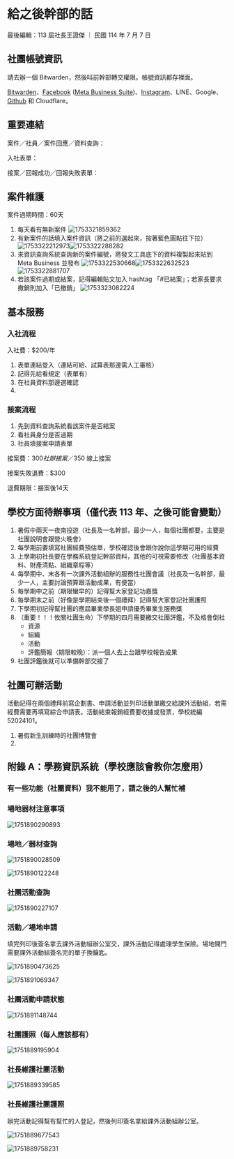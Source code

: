 # 給之後幹部的話

最後編輯：113 屆社長王證傑 ｜ 民國 114 年 7 月 7 日

## 社團帳號資訊

請去辦一個 Bitwarden，然後叫前幹部轉交權限。帳號資訊都存裡面。

[Bitwarden](https://vault.bitwarden.com/#/organizations/76bd93b8-0551-4d3a-ad65-b30f007db720)、[Facebook](https://www.facebook.com/nchuscc) ([Meta Business Suite](https://business.facebook.com/latest/home?asset_id=405391942846178))、[Instagram](https://www.instagram.com/nchu_tutorclub)、LINE、Google、[Github](https://github.com/NCHU-TSC) 和 Cloudflare。

## 重要連結

案件／社員／案件回應／資料查詢：

入社表單：

接案／回報成功／回報失敗表單：

## 案件維護

案件過期時間：60天

1. 每天看有無新案件
   ![1753321859362](image/給之後幹部的話/1753321859362.png)
2. 有新案件的話填入案件資訊（將之前的選起來，按著藍色圓點往下拉）
   ![1753322212973](image/給之後幹部的話/1753322212973.png)![1753322288282](image/給之後幹部的話/1753322288282.png)
3. 來資訊查詢系統查詢新的案件編號，將發文工具底下的資料複製起來貼到 Meta Business 並發布
   ![1753322530668](image/給之後幹部的話/1753322530668.png)![1753322632523](image/給之後幹部的話/1753322632523.png)![1753322881707](image/給之後幹部的話/1753322881707.png)
4. 若該案件過期或結案，記得編輯貼文加入 hashtag 「#已結案」；若家長要求撤銷則加入「已撤銷」
   ![1753323082224](image/給之後幹部的話/1753323082224.png)

## 基本服務

### 入社流程

入社費：$200/年

1. 表單連結登入（連結可給、試算表那邊需人工審核）
2. 記得先給看規定（表單有）
3. 在社員資料那邊選確認
4. 

### 接案流程

1. 先到資料查詢系統看該案件是否結案
2. 看社員身分是否過期
3. 社員填接案申請表單

接案費：$300 社辦接案／$350 線上接案

接案失敗退費：$300

退費期限：接案後14天

## 學校方面待辦事項（僅代表 113 年、之後可能會變動）

1. 暑假中兩天一夜南投遊（社長及一名幹部，最少一人，每個社團都要，主要是社團說明會跟營火晚會）
2. 每學期前要填寫社團經費預估單，學校確認後會跟你說你這學期可用的經費
3. 上學期初社長要在學務系統登記幹部資料，其他的可視需要修改（社團基本資料、財產清點、組織章程等）
4. 每學期中、末各有一次課外活動組辦的服務性社團會議（社長及一名幹部，最少一人，主要討論預算跟活動成果，有便當）
5. 每學期中之前（期限蠻早的）記得幫大家登記功嘉獎
6. 每學期末之前（好像是學期結束後一個禮拜）記得幫大家登記社團護照
7. 下學期初記得幫社團的應屆畢業學長姐申請優秀畢業生服務獎
8. （重要！！！攸關社團生命）下學期的四月需要繳交社團評鑑，不及格會倒社
   * 資源
   * 組織
   * 活動
   * 評鑑簡報（期限較晚）：派一個人去上台跟學校報告成果
9. 社團評鑑後就可以準備幹部交接了

## 社團可辦活動

活動記得在兩個禮拜前寫企劃書、申請活動並列印活動單繳交給課外活動組，若需經費需要再填寫綜合申請表。活動結束報銷經費要收據或發票，學校統編 52024101。

1. 暑假新生訓練時的社團博覽會
2. 

## 附錄 A：學務資訊系統（學校應該會教你怎麼用）

### 有一些功能（社團資料）我不能用了，請之後的人幫忙補

### 場地器材注意事項

![1751890290893](image/給之後幹部的話/1751890290893.png)

### 場地／器材查詢

![1751890028509](image/給之後幹部的話/1751890028509.png)

![1751890122248](image/給之後幹部的話/1751890122248.png)

### 社團活動查詢

![1751890227107](image/給之後幹部的話/1751890227107.png)

### 活動／場地申請

填完列印後簽名拿去課外活動組辦公室交，課外活動記得處理學生保險。場地開門需要課外活動組簽名完的單子換鑰匙。

![1751890473625](image/給之後幹部的話/1751890473625.png)

![1751891069347](image/給之後幹部的話/1751891069347.png)

### 社團活動申請狀態

![1751891148744](image/給之後幹部的話/1751891148744.png)

### 社團護照（每人應該都有）

![1751889195904](image/給之後幹部的話/1751889195904.png)

### 社長維護社團活動

![1751889339585](image/給之後幹部的話/1751889339585.png)

### 社長維護社團護照

辦完活動記得幫有幫忙的人登記，然後列印簽名拿給課外活動組辦公室。

![1751889677543](image/給之後幹部的話/1751889677543.png)

![1751889758231](image/給之後幹部的話/1751889758231.png)
